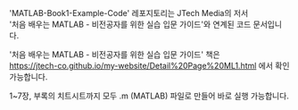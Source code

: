 'MATLAB-Book1-Example-Code' 레포지토리는 JTech Media의 저서<br>
'처음 배우는 MATLAB - 비전공자를 위한 실습 입문 가이드'와 연계된 코드 문서입니다.

'처음 배우는 MATLAB - 비전공자를 위한 실습 입문 가이드' 책은<br>
https://jtech-co.github.io/my-website/Detail%20Page%20ML1.html 에서 확인 가능합니다.

1~7장, 부록의 치트시트까지 모두 .m (MATLAB) 파일로 만들어 바로 실행 가능합니다.
